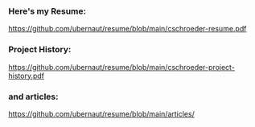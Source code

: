 ### Here's my Resume:
https://github.com/ubernaut/resume/blob/main/cschroeder-resume.pdf

### Project History:
https://github.com/ubernaut/resume/blob/main/cschroeder-project-history.pdf

### and articles:
https://github.com/ubernaut/resume/blob/main/articles/ 
